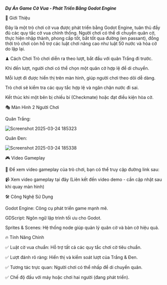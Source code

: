 _**Dự Án Game Cờ Vua - Phát Triển Bằng Godot Engine**_

🎯 Giới Thiệu

Đây là một trò chơi cờ vua được phát triển bằng Godot Engine, tuân thủ đầy đủ các quy tắc cờ vua chính thống. Người chơi có thể di chuyển quân cờ, thực hiện nhập thành, phong cấp tốt, bắt tốt qua đường (en passant), đồng thời trò chơi còn hỗ trợ các luật chơi nâng cao như luật 50 nước và hòa cờ do lặp lại.


♟ Cách Chơi
Trò chơi diễn ra theo lượt, bắt đầu với quân Trắng đi trước.

Khi đến lượt, người chơi có thể chọn một quân cờ hợp lệ để di chuyển.

Mỗi lượt đi được hiển thị trên màn hình, giúp người chơi theo dõi dễ dàng.

Trò chơi sẽ kiểm tra các quy tắc hợp lệ và ngăn chặn nước đi sai.

Kết thúc khi một bên bị chiếu bí (Checkmate) hoặc đạt điều kiện hòa cờ.


🎭 Màn Hình 2 Người Chơi

Quân Trắng:

![Screenshot 2025-03-24 185323](https://github.com/user-attachments/assets/14df2736-e710-4fda-abe1-6f909c0618ce)

Quân Đen:

![Screenshot 2025-03-24 185338](https://github.com/user-attachments/assets/c1ffc353-dedb-47ab-a659-42e5448323dc)


🎮 Video Gameplay

🚀 Để xem video gameplay của trò chơi, bạn có thể truy cập đường link sau:

📹 Xem video gameplay tại đây (Liên kết đến video demo - cần cập nhật sau khi quay màn hình)


🛠 Công Nghệ Sử Dụng

Godot Engine: Công cụ phát triển game mạnh mẽ.

GDScript: Ngôn ngữ lập trình tối ưu cho Godot.

Sprites & Scenes: Hệ thống node giúp quản lý quân cờ và bàn cờ hiệu quả.


🔥 Tính Năng Chính

✅ Luật cờ vua chuẩn: Hỗ trợ tất cả các quy tắc chơi cờ tiêu chuẩn.

✅ Lượt đánh rõ ràng: Hiển thị và kiểm soát lượt của Trắng & Đen.

✅ Tương tác trực quan: Người chơi có thể nhấp để di chuyển quân.

✅ Chế độ đấu với máy hoặc chơi hai người (đang phát triển).
